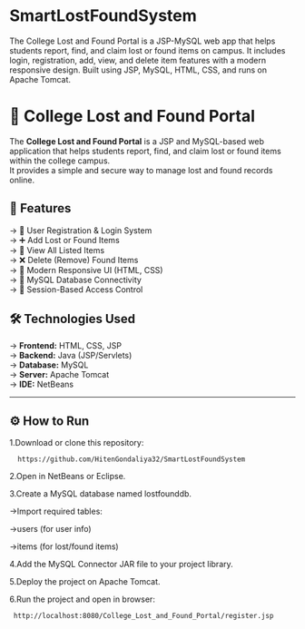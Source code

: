 # SmartLostFoundSystem
The College Lost and Found Portal is a JSP-MySQL web app that helps students report, find, and claim lost or found items on campus. It includes login, registration, add, view, and delete item features with a modern responsive design. Built using JSP, MySQL, HTML, CSS, and runs on Apache Tomcat.

# 🎒 College Lost and Found Portal

The **College Lost and Found Portal** is a JSP and MySQL-based web application that helps students report, find, and claim lost or found items within the college campus.  
It provides a simple and secure way to manage lost and found records online.

## 🚀 Features
-> 🧍 User Registration & Login System  
-> ➕ Add Lost or Found Items  
-> 👀 View All Listed Items  
-> ❌ Delete (Remove) Found Items  
-> 🎨 Modern Responsive UI (HTML, CSS)  
-> 💾 MySQL Database Connectivity  
-> 🔐 Session-Based Access Control


## 🛠️ Technologies Used
-> **Frontend:** HTML, CSS, JSP  
-> **Backend:** Java (JSP/Servlets)  
-> **Database:** MySQL  
-> **Server:** Apache Tomcat  
-> **IDE:** NetBeans 

---

## ⚙️ How to Run
1.Download or clone this repository:

      https://github.com/HitenGondaliya32/SmartLostFoundSystem
   
2.Open in NetBeans or Eclipse.

3.Create a MySQL database named lostfounddb.

->Import required tables:

->users (for user info)

->items (for lost/found items)
        
4.Add the MySQL Connector JAR file to your project library.

5.Deploy the project on Apache Tomcat.

6.Run the project and open in browser:

     http://localhost:8080/College_Lost_and_Found_Portal/register.jsp
  
